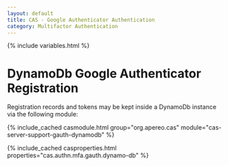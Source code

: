 ```yaml
---
layout: default
title: CAS - Google Authenticator Authentication
category: Multifactor Authentication
---
```


{% include variables.html %}

# DynamoDb Google Authenticator Registration

Registration records and tokens may be kept inside a DynamoDb instance via the following module:

{% include_cached casmodule.html group="org.apereo.cas" module="cas-server-support-gauth-dynamodb" %}

{% include_cached casproperties.html properties="cas.authn.mfa.gauth.dynamo-db" %}

